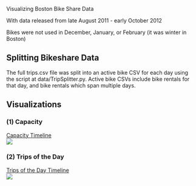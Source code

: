 Visualizing Boston Bike Share Data

With data released from late August 2011 - early October 2012

Bikes were not used in December, January, or February (it was winter in Boston)

## Splitting Bikeshare Data

The full trips.csv file was split into an active bike CSV for each day using the script at
data/TripSplitter.py. Active bike CSVs include bike rentals for that day, and bike rentals which span multiple days.

## Visualizations

<h3>(1) Capacity</h3>
<a href="http://mapmeld.github.io/boston-bikes/">Capacity Timeline</a>
<br/>
<img src="http://i.imgur.com/90MVz5r.png"/>

<h3>(2) Trips of the Day</h3>
<a href="http://mapmeld.github.io/boston-bikes/share.html?day=4-22-2012">Trips of the Day Timeline</a>
<br/>
<img src="http://i.imgur.com/3lG7U3F.png"/>
